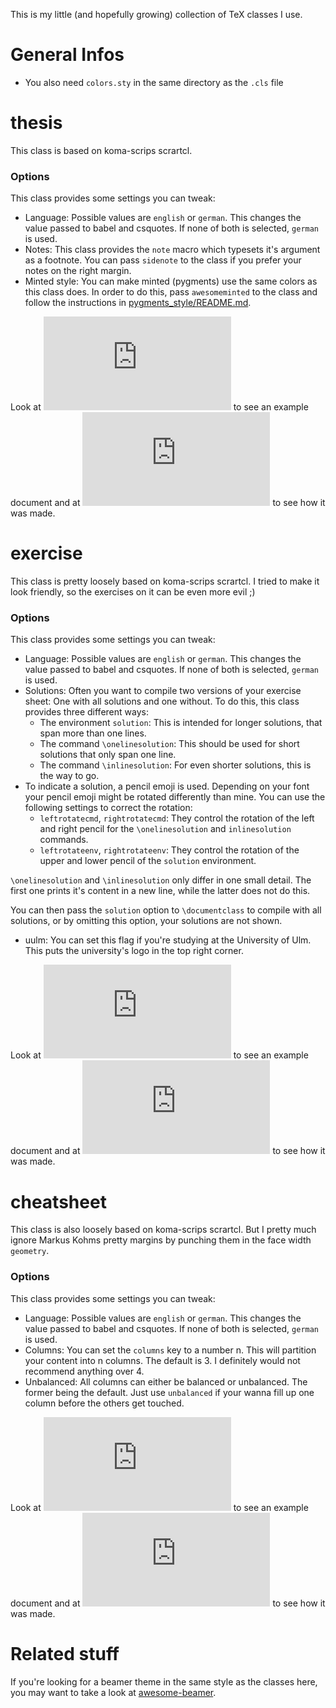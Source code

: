 This is my little (and hopefully growing) collection of TeX classes I use.

# General Infos
- You also need `colors.sty` in the same directory as the `.cls` file

# thesis
This class is based on koma-scrips scrartcl.
### Options
This class provides some settings you can tweak:
- Language: Possible values are `english` or `german`. This changes the value passed to babel and csquotes. If none of both is selected, `german` is used.
- Notes: This class provides the `note` macro which typesets it's argument as a footnote. You can pass `sidenote` to the class if you prefer your notes on the right margin.
- Minted style: You can make minted (pygments) use the same colors as this class does. In order to do this, pass `awesomeminted` to the class and follow the instructions in [pygments_style/README.md](https://github.com/LukasPietzschmann/tex-classes/tree/master/pygments_style/README.md).

Look at ![example.pdf](https://github.com/LukasPietzschmann/tex-classes/blob/master/thesis/example.pdf) to see an example document and at
![example.tex](https://github.com/LukasPietzschmann/tex-classes/blob/master/thesis/example.tex) to see how it was made.

# exercise
This class is pretty loosely based on koma-scrips scrartcl. I tried to make it look friendly, so the exercises on it can be even more evil ;)
### Options
This class provides some settings you can tweak:
- Language: Possible values are `english` or `german`. This changes the value passed to babel and csquotes. If none of both is selected, `german` is used.
- Solutions: Often you want to compile two versions of your exercise sheet: One with all solutions and one without. To do this, this class provides three different ways:
	- The environment `solution`: This is intended for longer solutions, that span more than one lines.
	- The command `\onelinesolution`: This should be used for short solutions that only span one line.
	- The command `\inlinesolution`: For even shorter solutions, this is the way to go.
- To indicate a solution, a pencil emoji is used. Depending on your font your pencil emoji might be rotated differently than mine. You can use the following settings to correct the rotation:
	- `leftrotatecmd`, `rightrotatecmd`: They control the rotation of the left and right pencil for the `\onelinesolution` and `inlinesolution` commands.
	- `leftrotateenv`, `rightrotateenv`: They control the rotation of the upper and lower pencil of the `solution` environment.

`\onelinesolution` and `\inlinesolution` only differ in one small detail. The first one prints it's content in a new line, while the latter does not do this.

You can then pass the `solution` option to `\documentclass` to compile with all solutions, or by omitting
this option, your solutions are not shown.
- uulm: You can set this flag if you're studying at the University of Ulm. This puts the university's logo in the top right corner.

Look at ![example.pdf](https://github.com/LukasPietzschmann/tex-classes/blob/master/exercise/example.pdf) to see an example document and at
![example.tex](https://github.com/LukasPietzschmann/tex-classes/blob/master/exercise/example.tex) to see how it was made.

# cheatsheet
This class is also loosely based on koma-scrips scrartcl. But I pretty much ignore Markus Kohms pretty margins by punching them in the face
width `geometry`.
### Options
This class provides some settings you can tweak:
- Language: Possible values are `english` or `german`. This changes the value passed to babel and csquotes. If none of both is selected, `german` is used.
- Columns: You can set the `columns` key to a number n. This will partition your content into n columns. The default is 3. I definitely would not recommend anything over 4.
- Unbalanced: All columns can either be balanced or unbalanced. The former being the default. Just use `unbalanced` if your wanna fill up one column before the others get touched.

Look at ![example.pdf](https://github.com/LukasPietzschmann/tex-classes/blob/master/cheatsheet/example.pdf) to see an example document and at
![example.tex](https://github.com/LukasPietzschmann/tex-classes/blob/master/cheatsheet/example.tex) to see how it was made.

# Related stuff
If you're looking for a beamer theme in the same style as the classes here, you may want to take a look at [awesome-beamer](https://github.com/LukasPietzschmann/awesome-beamer).
